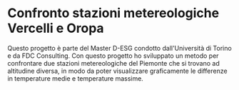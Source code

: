 # **Confronto stazioni metereologiche Vercelli e Oropa**
Questo progetto è parte del Master D-ESG condotto dall'Università di Torino e da FDC Consulting. Con questo progetto ho sviluppato un metodo per confrontare due stazioni metereologiche del Piemonte che si trovano ad altitudine diversa, in modo da poter visualizzare graficamente le differenze in temperature medie e temperature massime. 
